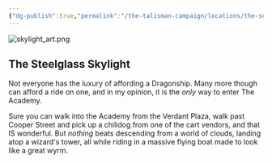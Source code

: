 ```yaml
---
{"dg-publish":true,"permalink":"/the-talisman-campaign/locations/the-sunken-spire/levels-players/1st-skylight/","noteIcon":""}
---
```


![skylight_art.png](/img/user/The%20Talisman%20Campaign/Objects/skylight_art.png)
## The Steelglass Skylight

Not everyone has the luxury of affording a Dragonship. Many more though can afford a ride on one, and in my opinion, it is the *only* way to enter The Academy. 

Sure you can walk into the Academy from the Verdant Plaza, walk past Cooper Street and pick up a chilidog from one of the cart vendors, and that IS wonderful.  But *nothing* beats descending from a world of clouds, landing atop a wizard's tower, all while riding in a massive flying boat made to look like a great wyrm. 




